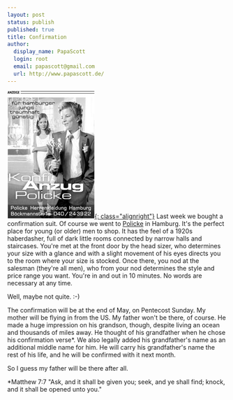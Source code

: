 ```yaml
---
layout: post
status: publish
published: true
title: Confirmation
author:
  display_name: PapaScott
  login: root
  email: papascott@gmail.com
  url: http://www.papascott.de/
---
```

[![Policke](/assets/policke-200415.jpg){: class="alignright"}](http://policke1.p2-men.de/)
Last week we bought a confirmation suit. Of course we went to [Policke](http://policke1.p2-men.de/) in Hamburg. It's the perfect place for young (or older) men to shop. It has the feel of a 1920s haberdasher, full of dark little rooms connected by narrow halls and staircases. You're met at the front door by the head sizer, who determines your size with a glance and with a slight movement of his eyes directs you to the room where your size is stocked. Once there, you nod at the salesman (they're all men), who from your nod determines the style and price range you want. You're in and out in 10 minutes. No words are necessary at any time. 

Well, maybe not quite. :-) 

The confirmation will be at the end of May, on Pentecost Sunday. My mother will be flying in from the US. My father won't be there, of course.  He made a huge impression on his grandson, though, despite living an ocean and thousands of miles away. He thought of his grandfather when he chose his confirmation verse*. We also legally added his grandfather's name as an additional middle name for him. He will carry his grandfather's name the rest of his life, and he will be confirmed with it next month.

So I guess my father will be there after all.

*Matthew 7:7 "Ask, and it shall be given you; seek, and ye shall find; knock, and it shall be opened unto you."